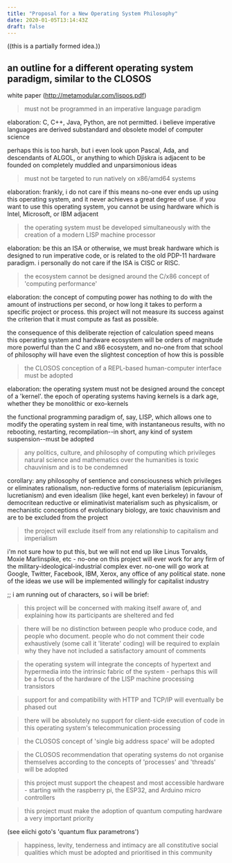 ```yaml
---
title: "Proposal for a New Operating System Philosophy"
date: 2020-01-05T13:14:43Z
draft: false
---
```


((this is a partially formed idea.))

## an outline for a different operating system paradigm, similar to the CLOSOS 
white paper (http://metamodular.com/lispos.pdf)

> must not be programmed in an imperative language paradigm

elaboration: C, C++, Java, Python, are not permitted. i believe imperative 
languages are derived substandard and obsolete model of computer science

perhaps this is too harsh, but i even look upon Pascal, Ada, and descendants of 
ALGOL, or anything to which Djiskra is adjacent to be founded on completely 
muddled and unparsimonious ideas

> must not be targeted to run natively on x86/amd64 systems

elaboration: frankly, i do not care if this means no-one ever ends up using this 
operating system, and it never achieves a great degree of use. if you want to 
use this operating system, you cannot be using hardware which is Intel, 
Microsoft, or IBM adjacent

> the operating system must be developed simultaneously with the creation of a 
modern LISP machine processor

elaboration: be this an ISA or otherwise, we must break hardware which is 
designed to run imperative code, or is related to the old PDP-11 hardware 
paradigm. i personally do not care if the ISA is CISC or RISC.

> the ecosystem cannot be designed around the C/x86 concept of 'computing 
performance'

elaboration: the concept of computing power has nothing to do with the amount of 
instructions per second, or how long it takes to perform a specific project or 
process. this project will not measure its success against the criterion that it 
must compute as fast as possible.

the consequence of this deliberate rejection of calculation speed means this 
operating system and hardware ecosystem will be orders of magnitude more 
powerful than the C and x86 ecosystem, and no-one from that school of philosophy 
will have even the slightest conception of how this is possible

> the CLOSOS conception of a REPL-based human-computer interface must be adopted

elaboration: the operating system must not be designed around the concept of a 
'kernel'. the epoch of operating systems having kernels is a dark age, whether 
they be monolithic or exo-kernels

the functional programming paradigm of, say, LISP, which allows one to modify 
the operating system in real time, with instantaneous results, with no 
rebooting, restarting, recompilation--in short, any kind of system 
suspension--must be adopted

> any politics, culture, and philosophy of computing which privileges natural 
science and mathematics over the humanities is toxic chauvinism and is to be 
condemned

corollary: any philosophy of sentience and consciousness which privileges or 
eliminates rationalism, non-reductive forms of materialism (epicurianism, 
lucretianism) and even idealism (like hegel, kant even berkeley) in favour of 
democritean reductive or eliminativist materialism such as physicalism, or 
mechanistic conceptions of evolutionary biology, are toxic chauvinism and are to 
be excluded from the project

> the project will exclude itself from any relationship to capitalism and 
imperialism

i'm not sure how to put this, but we will not end up like Linus Torvalds, Moxie 
Marlinspike, etc - no-one on this project will ever work for any firm of the 
military-ideological-industrial complex ever. no-one will go work at Google, 
Twitter, Facebook, IBM, Xerox, any office of any political state. none of the 
ideas we use will be implemented willingly for capitalist industry

;; i am running out of characters, so i will be brief:

> this project will be concerned with making itself aware of, and explaining how 
its participants are sheltered and fed

> there will be no distinction between people who produce code, and people who 
document. people who do not comment their code exhaustively (some call it 
'literate' coding) will be required to explain why they have not included a 
satisfactory amount of comments

> the operating system will integrate the concepts of hypertext and hypermedia 
into the intrinsic fabric of the system - perhaps this will be a focus of the 
hardware of the LISP machine processing transistors

> support for and compatibility with HTTP and TCP/IP will eventually be phased 
out

> there will be absolutely no support for client-side execution of code in this 
operating system's telecommunication processing

> the CLOSOS concept of 'single big address space' will be adopted

> the CLOSOS recommendation that operating systems do not organise themselves 
according to the concepts of 'processes' and 'threads' will be adopted

> this project must support the cheapest and most accessible hardware - starting 
with the raspberry pi, the ESP32, and Arduino micro controllers

> this project must make the adoption of quantum computing hardware a very 
important priority

(see eiichi goto's 'quantum flux parametrons')

> happiness, levity, tenderness and intimacy are all constitutive social 
qualities which must be adopted and prioritised in this community

